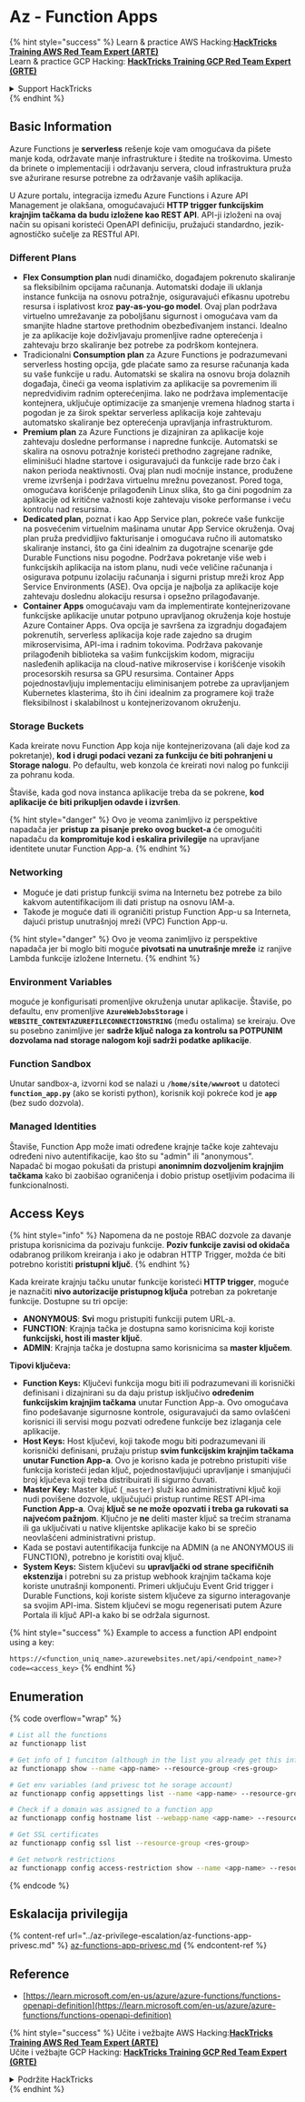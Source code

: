# Az - Function Apps

{% hint style="success" %}
Learn & practice AWS Hacking:<img src="../../../.gitbook/assets/image (1) (1) (1) (1).png" alt="" data-size="line">[**HackTricks Training AWS Red Team Expert (ARTE)**](https://training.hacktricks.xyz/courses/arte)<img src="../../../.gitbook/assets/image (1) (1) (1) (1).png" alt="" data-size="line">\
Learn & practice GCP Hacking: <img src="../../../.gitbook/assets/image (2) (1).png" alt="" data-size="line">[**HackTricks Training GCP Red Team Expert (GRTE)**<img src="../../../.gitbook/assets/image (2) (1).png" alt="" data-size="line">](https://training.hacktricks.xyz/courses/grte)

<details>

<summary>Support HackTricks</summary>

* Check the [**subscription plans**](https://github.com/sponsors/carlospolop)!
* **Join the** 💬 [**Discord group**](https://discord.gg/hRep4RUj7f) or the [**telegram group**](https://t.me/peass) or **follow** us on **Twitter** 🐦 [**@hacktricks\_live**](https://twitter.com/hacktricks_live)**.**
* **Share hacking tricks by submitting PRs to the** [**HackTricks**](https://github.com/carlospolop/hacktricks) and [**HackTricks Cloud**](https://github.com/carlospolop/hacktricks-cloud) github repos.

</details>
{% endhint %}

## Basic Information

Azure Functions je **serverless** rešenje koje vam omogućava da pišete manje koda, održavate manje infrastrukture i štedite na troškovima. Umesto da brinete o implementaciji i održavanju servera, cloud infrastruktura pruža sve ažurirane resurse potrebne za održavanje vaših aplikacija.

U Azure portalu, integracija između Azure Functions i Azure API Management je olakšana, omogućavajući **HTTP trigger funkcijskim krajnjim tačkama da budu izložene kao REST API**. API-ji izloženi na ovaj način su opisani koristeći OpenAPI definiciju, pružajući standardno, jezik-agnostičko sučelje za RESTful API.

### Different Plans

* **Flex Consumption plan** nudi dinamičko, događajem pokrenuto skaliranje sa fleksibilnim opcijama računanja. Automatski dodaje ili uklanja instance funkcija na osnovu potražnje, osiguravajući efikasnu upotrebu resursa i isplativost kroz **pay-as-you-go model**. Ovaj plan podržava virtuelno umrežavanje za poboljšanu sigurnost i omogućava vam da smanjite hladne startove prethodnim obezbeđivanjem instanci. Idealno je za aplikacije koje doživljavaju promenljive radne opterećenja i zahtevaju brzo skaliranje bez potrebe za podrškom kontejnera.
* Tradicionalni **Consumption plan** za Azure Functions je podrazumevani serverless hosting opcija, gde plaćate samo za resurse računanja kada su vaše funkcije u radu. Automatski se skalira na osnovu broja dolaznih događaja, čineći ga veoma isplativim za aplikacije sa povremenim ili nepredvidivim radnim opterećenjima. Iako ne podržava implementacije kontejnera, uključuje optimizacije za smanjenje vremena hladnog starta i pogodan je za širok spektar serverless aplikacija koje zahtevaju automatsko skaliranje bez opterećenja upravljanja infrastrukturom.
* **Premium plan** za Azure Functions je dizajniran za aplikacije koje zahtevaju dosledne performanse i napredne funkcije. Automatski se skalira na osnovu potražnje koristeći prethodno zagrejane radnike, eliminišući hladne startove i osiguravajući da funkcije rade brzo čak i nakon perioda neaktivnosti. Ovaj plan nudi moćnije instance, produžene vreme izvršenja i podržava virtuelnu mrežnu povezanost. Pored toga, omogućava korišćenje prilagođenih Linux slika, što ga čini pogodnim za aplikacije od kritične važnosti koje zahtevaju visoke performanse i veću kontrolu nad resursima.
* **Dedicated plan**, poznat i kao App Service plan, pokreće vaše funkcije na posvećenim virtuelnim mašinama unutar App Service okruženja. Ovaj plan pruža predvidljivo fakturisanje i omogućava ručno ili automatsko skaliranje instanci, što ga čini idealnim za dugotrajne scenarije gde Durable Functions nisu pogodne. Podržava pokretanje više web i funkcijskih aplikacija na istom planu, nudi veće veličine računanja i osigurava potpunu izolaciju računanja i sigurni pristup mreži kroz App Service Environments (ASE). Ova opcija je najbolja za aplikacije koje zahtevaju doslednu alokaciju resursa i opsežno prilagođavanje.
* **Container Apps** omogućavaju vam da implementirate kontejnerizovane funkcijske aplikacije unutar potpuno upravljanog okruženja koje hostuje Azure Container Apps. Ova opcija je savršena za izgradnju događajem pokrenutih, serverless aplikacija koje rade zajedno sa drugim mikroservisima, API-ima i radnim tokovima. Podržava pakovanje prilagođenih biblioteka sa vašim funkcijskim kodom, migraciju nasleđenih aplikacija na cloud-native mikroservise i korišćenje visokih procesorskih resursa sa GPU resursima. Container Apps pojednostavljuju implementaciju eliminisanjem potrebe za upravljanjem Kubernetes klasterima, što ih čini idealnim za programere koji traže fleksibilnost i skalabilnost u kontejnerizovanom okruženju.

### **Storage Buckets**

Kada kreirate novu Function App koja nije kontejnerizovana (ali daje kod za pokretanje), **kod i drugi podaci vezani za funkciju će biti pohranjeni u Storage nalogu**. Po defaultu, web konzola će kreirati novi nalog po funkciji za pohranu koda.

Štaviše, kada god nova instanca aplikacije treba da se pokrene, **kod aplikacije će biti prikupljen odavde i izvršen**.

{% hint style="danger" %}
Ovo je veoma zanimljivo iz perspektive napadača jer **pristup za pisanje preko ovog bucket-a** će omogućiti napadaču da **kompromituje kod i eskalira privilegije** na upravljane identitete unutar Function App-a.
{% endhint %}

### Networking

* Moguće je dati pristup funkciji svima na Internetu bez potrebe za bilo kakvom autentifikacijom ili dati pristup na osnovu IAM-a.
* Takođe je moguće dati ili ograničiti pristup Function App-u sa Interneta, dajući pristup unutrašnjoj mreži (VPC) Function App-u.

{% hint style="danger" %}
Ovo je veoma zanimljivo iz perspektive napadača jer bi moglo biti moguće **pivotsati na unutrašnje mreže** iz ranjive Lambda funkcije izložene Internetu.
{% endhint %}

### **Environment Variables**

moguće je konfigurisati promenljive okruženja unutar aplikacije. Štaviše, po defaultu, env promenljive **`AzureWebJobsStorage`** i **`WEBSITE_CONTENTAZUREFILECONNECTIONSTRING`** (među ostalima) se kreiraju. Ove su posebno zanimljive jer **sadrže ključ naloga za kontrolu sa POTPUNIM dozvolama nad storage nalogom koji sadrži podatke aplikacije**.

### **Function Sandbox**

Unutar sandbox-a, izvorni kod se nalazi u **`/home/site/wwwroot`** u datoteci **`function_app.py`** (ako se koristi python), korisnik koji pokreće kod je **`app`** (bez sudo dozvola).

### **Managed Identities**

Štaviše, Function App može imati određene krajnje tačke koje zahtevaju određeni nivo autentifikacije, kao što su "admin" ili "anonymous".\
Napadač bi mogao pokušati da pristupi **anonimnim dozvoljenim krajnjim tačkama** kako bi zaobišao ograničenja i dobio pristup osetljivim podacima ili funkcionalnosti.

## Access Keys

{% hint style="info" %}
Napomena da ne postoje RBAC dozvole za davanje pristupa korisnicima da pozivaju funkcije. **Poziv funkcije zavisi od okidača** odabranog prilikom kreiranja i ako je odabran HTTP Trigger, možda će biti potrebno koristiti **pristupni ključ**.
{% endhint %}

Kada kreirate krajnju tačku unutar funkcije koristeći **HTTP trigger**, moguće je naznačiti **nivo autorizacije pristupnog ključa** potreban za pokretanje funkcije. Dostupne su tri opcije:

* **ANONYMOUS**: **Svi** mogu pristupiti funkciji putem URL-a.
* **FUNCTION**: Krajnja tačka je dostupna samo korisnicima koji koriste **funkcijski, host ili master ključ**.
* **ADMIN**: Krajnja tačka je dostupna samo korisnicima sa **master ključem**.

**Tipovi ključeva:**

* **Function Keys:** Ključevi funkcija mogu biti ili podrazumevani ili korisnički definisani i dizajnirani su da daju pristup isključivo **određenim funkcijskim krajnjim tačkama** unutar Function App-a. Ovo omogućava fino podešavanje sigurnosne kontrole, osiguravajući da samo ovlašćeni korisnici ili servisi mogu pozvati određene funkcije bez izlaganja cele aplikacije.
* **Host Keys:** Host ključevi, koji takođe mogu biti podrazumevani ili korisnički definisani, pružaju pristup **svim funkcijskim krajnjim tačkama unutar Function App-a**. Ovo je korisno kada je potrebno pristupiti više funkcija koristeći jedan ključ, pojednostavljujući upravljanje i smanjujući broj ključeva koji treba distribuirati ili sigurno čuvati.
* **Master Key:** Master ključ (`_master`) služi kao administrativni ključ koji nudi povišene dozvole, uključujući pristup runtime REST API-ima **Function App-a**. Ovaj **ključ se ne može opozvati i treba ga rukovati sa najvećom pažnjom**. Ključno je **ne** deliti master ključ sa trećim stranama ili ga uključivati u native klijentske aplikacije kako bi se sprečio neovlašćeni administrativni pristup.
* Kada se postavi autentifikacija funkcije na ADMIN (a ne ANONYMOUS ili FUNCTION), potrebno je koristiti ovaj ključ.
* **System Keys:** Sistem ključevi su **upravljački od strane specifičnih ekstenzija** i potrebni su za pristup webhook krajnjim tačkama koje koriste unutrašnji komponenti. Primeri uključuju Event Grid trigger i Durable Functions, koji koriste sistem ključeve za sigurno interagovanje sa svojim API-ima. Sistem ključevi se mogu regenerisati putem Azure Portala ili ključ API-a kako bi se održala sigurnost.

{% hint style="success" %}
Example to access a function API endpoint using a key:

`https://<function_uniq_name>.azurewebsites.net/api/<endpoint_name>?code=<access_key>`
{% endhint %}

## Enumeration

{% code overflow="wrap" %}
```bash
# List all the functions
az functionapp list

# Get info of 1 funciton (although in the list you already get this info)
az functionapp show --name <app-name> --resource-group <res-group>

# Get env variables (and privesc tot he sorage account)
az functionapp config appsettings list --name <app-name> --resource-group <res-group>

# Check if a domain was assigned to a function app
az functionapp config hostname list --webapp-name <app-name> --resource-group <res-group>

# Get SSL certificates
az functionapp config ssl list --resource-group <res-group>

# Get network restrictions
az functionapp config access-restriction show --name <app-name> --resource-group <res-group>
```
{% endcode %}

## Eskalacija privilegija

{% content-ref url="../az-privilege-escalation/az-functions-app-privesc.md" %}
[az-functions-app-privesc.md](../az-privilege-escalation/az-functions-app-privesc.md)
{% endcontent-ref %}

## Reference

* [https://learn.microsoft.com/en-us/azure/azure-functions/functions-openapi-definition](https://learn.microsoft.com/en-us/azure/azure-functions/functions-openapi-definition)

{% hint style="success" %}
Učite i vežbajte AWS Hacking:<img src="../../../.gitbook/assets/image (1) (1) (1) (1).png" alt="" data-size="line">[**HackTricks Training AWS Red Team Expert (ARTE)**](https://training.hacktricks.xyz/courses/arte)<img src="../../../.gitbook/assets/image (1) (1) (1) (1).png" alt="" data-size="line">\
Učite i vežbajte GCP Hacking: <img src="../../../.gitbook/assets/image (2) (1).png" alt="" data-size="line">[**HackTricks Training GCP Red Team Expert (GRTE)**<img src="../../../.gitbook/assets/image (2) (1).png" alt="" data-size="line">](https://training.hacktricks.xyz/courses/grte)

<details>

<summary>Podržite HackTricks</summary>

* Proverite [**planove pretplate**](https://github.com/sponsors/carlospolop)!
* **Pridružite se** 💬 [**Discord grupi**](https://discord.gg/hRep4RUj7f) ili [**telegram grupi**](https://t.me/peass) ili **pratite** nas na **Twitteru** 🐦 [**@hacktricks\_live**](https://twitter.com/hacktricks_live)**.**
* **Podelite hakerske trikove slanjem PR-ova na** [**HackTricks**](https://github.com/carlospolop/hacktricks) i [**HackTricks Cloud**](https://github.com/carlospolop/hacktricks-cloud) github repozitorijume.

</details>
{% endhint %}
